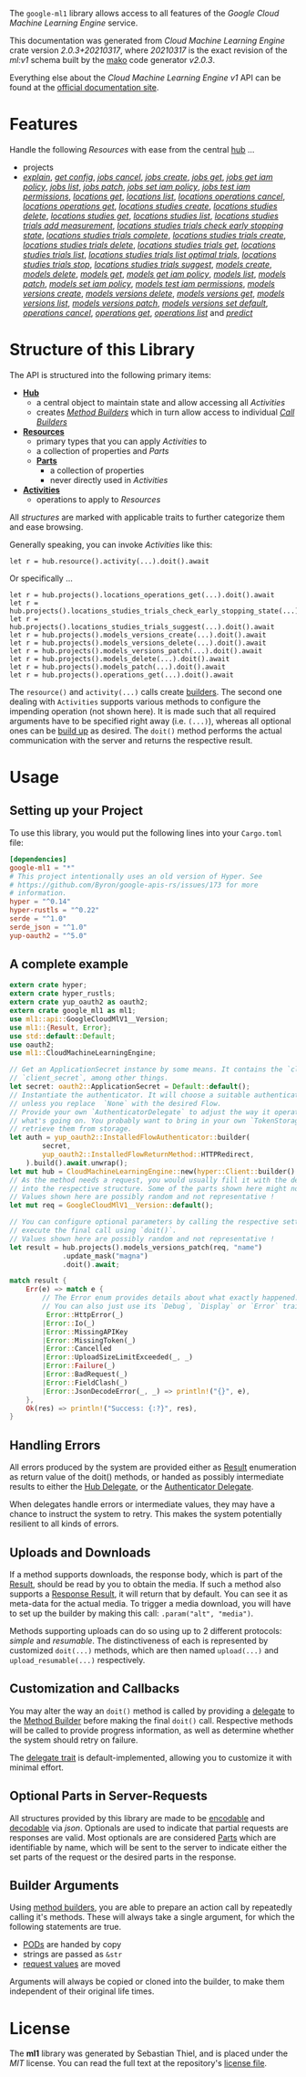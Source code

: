 <!---
DO NOT EDIT !
This file was generated automatically from 'src/mako/api/README.md.mako'
DO NOT EDIT !
-->
The `google-ml1` library allows access to all features of the *Google Cloud Machine Learning Engine* service.

This documentation was generated from *Cloud Machine Learning Engine* crate version *2.0.3+20210317*, where *20210317* is the exact revision of the *ml:v1* schema built by the [mako](http://www.makotemplates.org/) code generator *v2.0.3*.

Everything else about the *Cloud Machine Learning Engine* *v1* API can be found at the
[official documentation site](https://cloud.google.com/ml/).
# Features

Handle the following *Resources* with ease from the central [hub](https://docs.rs/google-ml1/2.0.3+20210317/google_ml1/CloudMachineLearningEngine) ... 

* projects
 * [*explain*](https://docs.rs/google-ml1/2.0.3+20210317/google_ml1/api::ProjectExplainCall), [*get config*](https://docs.rs/google-ml1/2.0.3+20210317/google_ml1/api::ProjectGetConfigCall), [*jobs cancel*](https://docs.rs/google-ml1/2.0.3+20210317/google_ml1/api::ProjectJobCancelCall), [*jobs create*](https://docs.rs/google-ml1/2.0.3+20210317/google_ml1/api::ProjectJobCreateCall), [*jobs get*](https://docs.rs/google-ml1/2.0.3+20210317/google_ml1/api::ProjectJobGetCall), [*jobs get iam policy*](https://docs.rs/google-ml1/2.0.3+20210317/google_ml1/api::ProjectJobGetIamPolicyCall), [*jobs list*](https://docs.rs/google-ml1/2.0.3+20210317/google_ml1/api::ProjectJobListCall), [*jobs patch*](https://docs.rs/google-ml1/2.0.3+20210317/google_ml1/api::ProjectJobPatchCall), [*jobs set iam policy*](https://docs.rs/google-ml1/2.0.3+20210317/google_ml1/api::ProjectJobSetIamPolicyCall), [*jobs test iam permissions*](https://docs.rs/google-ml1/2.0.3+20210317/google_ml1/api::ProjectJobTestIamPermissionCall), [*locations get*](https://docs.rs/google-ml1/2.0.3+20210317/google_ml1/api::ProjectLocationGetCall), [*locations list*](https://docs.rs/google-ml1/2.0.3+20210317/google_ml1/api::ProjectLocationListCall), [*locations operations cancel*](https://docs.rs/google-ml1/2.0.3+20210317/google_ml1/api::ProjectLocationOperationCancelCall), [*locations operations get*](https://docs.rs/google-ml1/2.0.3+20210317/google_ml1/api::ProjectLocationOperationGetCall), [*locations studies create*](https://docs.rs/google-ml1/2.0.3+20210317/google_ml1/api::ProjectLocationStudyCreateCall), [*locations studies delete*](https://docs.rs/google-ml1/2.0.3+20210317/google_ml1/api::ProjectLocationStudyDeleteCall), [*locations studies get*](https://docs.rs/google-ml1/2.0.3+20210317/google_ml1/api::ProjectLocationStudyGetCall), [*locations studies list*](https://docs.rs/google-ml1/2.0.3+20210317/google_ml1/api::ProjectLocationStudyListCall), [*locations studies trials add measurement*](https://docs.rs/google-ml1/2.0.3+20210317/google_ml1/api::ProjectLocationStudyTrialAddMeasurementCall), [*locations studies trials check early stopping state*](https://docs.rs/google-ml1/2.0.3+20210317/google_ml1/api::ProjectLocationStudyTrialCheckEarlyStoppingStateCall), [*locations studies trials complete*](https://docs.rs/google-ml1/2.0.3+20210317/google_ml1/api::ProjectLocationStudyTrialCompleteCall), [*locations studies trials create*](https://docs.rs/google-ml1/2.0.3+20210317/google_ml1/api::ProjectLocationStudyTrialCreateCall), [*locations studies trials delete*](https://docs.rs/google-ml1/2.0.3+20210317/google_ml1/api::ProjectLocationStudyTrialDeleteCall), [*locations studies trials get*](https://docs.rs/google-ml1/2.0.3+20210317/google_ml1/api::ProjectLocationStudyTrialGetCall), [*locations studies trials list*](https://docs.rs/google-ml1/2.0.3+20210317/google_ml1/api::ProjectLocationStudyTrialListCall), [*locations studies trials list optimal trials*](https://docs.rs/google-ml1/2.0.3+20210317/google_ml1/api::ProjectLocationStudyTrialListOptimalTrialCall), [*locations studies trials stop*](https://docs.rs/google-ml1/2.0.3+20210317/google_ml1/api::ProjectLocationStudyTrialStopCall), [*locations studies trials suggest*](https://docs.rs/google-ml1/2.0.3+20210317/google_ml1/api::ProjectLocationStudyTrialSuggestCall), [*models create*](https://docs.rs/google-ml1/2.0.3+20210317/google_ml1/api::ProjectModelCreateCall), [*models delete*](https://docs.rs/google-ml1/2.0.3+20210317/google_ml1/api::ProjectModelDeleteCall), [*models get*](https://docs.rs/google-ml1/2.0.3+20210317/google_ml1/api::ProjectModelGetCall), [*models get iam policy*](https://docs.rs/google-ml1/2.0.3+20210317/google_ml1/api::ProjectModelGetIamPolicyCall), [*models list*](https://docs.rs/google-ml1/2.0.3+20210317/google_ml1/api::ProjectModelListCall), [*models patch*](https://docs.rs/google-ml1/2.0.3+20210317/google_ml1/api::ProjectModelPatchCall), [*models set iam policy*](https://docs.rs/google-ml1/2.0.3+20210317/google_ml1/api::ProjectModelSetIamPolicyCall), [*models test iam permissions*](https://docs.rs/google-ml1/2.0.3+20210317/google_ml1/api::ProjectModelTestIamPermissionCall), [*models versions create*](https://docs.rs/google-ml1/2.0.3+20210317/google_ml1/api::ProjectModelVersionCreateCall), [*models versions delete*](https://docs.rs/google-ml1/2.0.3+20210317/google_ml1/api::ProjectModelVersionDeleteCall), [*models versions get*](https://docs.rs/google-ml1/2.0.3+20210317/google_ml1/api::ProjectModelVersionGetCall), [*models versions list*](https://docs.rs/google-ml1/2.0.3+20210317/google_ml1/api::ProjectModelVersionListCall), [*models versions patch*](https://docs.rs/google-ml1/2.0.3+20210317/google_ml1/api::ProjectModelVersionPatchCall), [*models versions set default*](https://docs.rs/google-ml1/2.0.3+20210317/google_ml1/api::ProjectModelVersionSetDefaultCall), [*operations cancel*](https://docs.rs/google-ml1/2.0.3+20210317/google_ml1/api::ProjectOperationCancelCall), [*operations get*](https://docs.rs/google-ml1/2.0.3+20210317/google_ml1/api::ProjectOperationGetCall), [*operations list*](https://docs.rs/google-ml1/2.0.3+20210317/google_ml1/api::ProjectOperationListCall) and [*predict*](https://docs.rs/google-ml1/2.0.3+20210317/google_ml1/api::ProjectPredictCall)




# Structure of this Library

The API is structured into the following primary items:

* **[Hub](https://docs.rs/google-ml1/2.0.3+20210317/google_ml1/CloudMachineLearningEngine)**
    * a central object to maintain state and allow accessing all *Activities*
    * creates [*Method Builders*](https://docs.rs/google-ml1/2.0.3+20210317/google_ml1/client::MethodsBuilder) which in turn
      allow access to individual [*Call Builders*](https://docs.rs/google-ml1/2.0.3+20210317/google_ml1/client::CallBuilder)
* **[Resources](https://docs.rs/google-ml1/2.0.3+20210317/google_ml1/client::Resource)**
    * primary types that you can apply *Activities* to
    * a collection of properties and *Parts*
    * **[Parts](https://docs.rs/google-ml1/2.0.3+20210317/google_ml1/client::Part)**
        * a collection of properties
        * never directly used in *Activities*
* **[Activities](https://docs.rs/google-ml1/2.0.3+20210317/google_ml1/client::CallBuilder)**
    * operations to apply to *Resources*

All *structures* are marked with applicable traits to further categorize them and ease browsing.

Generally speaking, you can invoke *Activities* like this:

```Rust,ignore
let r = hub.resource().activity(...).doit().await
```

Or specifically ...

```ignore
let r = hub.projects().locations_operations_get(...).doit().await
let r = hub.projects().locations_studies_trials_check_early_stopping_state(...).doit().await
let r = hub.projects().locations_studies_trials_suggest(...).doit().await
let r = hub.projects().models_versions_create(...).doit().await
let r = hub.projects().models_versions_delete(...).doit().await
let r = hub.projects().models_versions_patch(...).doit().await
let r = hub.projects().models_delete(...).doit().await
let r = hub.projects().models_patch(...).doit().await
let r = hub.projects().operations_get(...).doit().await
```

The `resource()` and `activity(...)` calls create [builders][builder-pattern]. The second one dealing with `Activities` 
supports various methods to configure the impending operation (not shown here). It is made such that all required arguments have to be 
specified right away (i.e. `(...)`), whereas all optional ones can be [build up][builder-pattern] as desired.
The `doit()` method performs the actual communication with the server and returns the respective result.

# Usage

## Setting up your Project

To use this library, you would put the following lines into your `Cargo.toml` file:

```toml
[dependencies]
google-ml1 = "*"
# This project intentionally uses an old version of Hyper. See
# https://github.com/Byron/google-apis-rs/issues/173 for more
# information.
hyper = "^0.14"
hyper-rustls = "^0.22"
serde = "^1.0"
serde_json = "^1.0"
yup-oauth2 = "^5.0"
```

## A complete example

```Rust
extern crate hyper;
extern crate hyper_rustls;
extern crate yup_oauth2 as oauth2;
extern crate google_ml1 as ml1;
use ml1::api::GoogleCloudMlV1__Version;
use ml1::{Result, Error};
use std::default::Default;
use oauth2;
use ml1::CloudMachineLearningEngine;

// Get an ApplicationSecret instance by some means. It contains the `client_id` and 
// `client_secret`, among other things.
let secret: oauth2::ApplicationSecret = Default::default();
// Instantiate the authenticator. It will choose a suitable authentication flow for you, 
// unless you replace  `None` with the desired Flow.
// Provide your own `AuthenticatorDelegate` to adjust the way it operates and get feedback about 
// what's going on. You probably want to bring in your own `TokenStorage` to persist tokens and
// retrieve them from storage.
let auth = yup_oauth2::InstalledFlowAuthenticator::builder(
        secret,
        yup_oauth2::InstalledFlowReturnMethod::HTTPRedirect,
    ).build().await.unwrap();
let mut hub = CloudMachineLearningEngine::new(hyper::Client::builder().build(hyper_rustls::HttpsConnector::with_native_roots()), auth);
// As the method needs a request, you would usually fill it with the desired information
// into the respective structure. Some of the parts shown here might not be applicable !
// Values shown here are possibly random and not representative !
let mut req = GoogleCloudMlV1__Version::default();

// You can configure optional parameters by calling the respective setters at will, and
// execute the final call using `doit()`.
// Values shown here are possibly random and not representative !
let result = hub.projects().models_versions_patch(req, "name")
             .update_mask("magna")
             .doit().await;

match result {
    Err(e) => match e {
        // The Error enum provides details about what exactly happened.
        // You can also just use its `Debug`, `Display` or `Error` traits
         Error::HttpError(_)
        |Error::Io(_)
        |Error::MissingAPIKey
        |Error::MissingToken(_)
        |Error::Cancelled
        |Error::UploadSizeLimitExceeded(_, _)
        |Error::Failure(_)
        |Error::BadRequest(_)
        |Error::FieldClash(_)
        |Error::JsonDecodeError(_, _) => println!("{}", e),
    },
    Ok(res) => println!("Success: {:?}", res),
}

```
## Handling Errors

All errors produced by the system are provided either as [Result](https://docs.rs/google-ml1/2.0.3+20210317/google_ml1/client::Result) enumeration as return value of
the doit() methods, or handed as possibly intermediate results to either the 
[Hub Delegate](https://docs.rs/google-ml1/2.0.3+20210317/google_ml1/client::Delegate), or the [Authenticator Delegate](https://docs.rs/yup-oauth2/*/yup_oauth2/trait.AuthenticatorDelegate.html).

When delegates handle errors or intermediate values, they may have a chance to instruct the system to retry. This 
makes the system potentially resilient to all kinds of errors.

## Uploads and Downloads
If a method supports downloads, the response body, which is part of the [Result](https://docs.rs/google-ml1/2.0.3+20210317/google_ml1/client::Result), should be
read by you to obtain the media.
If such a method also supports a [Response Result](https://docs.rs/google-ml1/2.0.3+20210317/google_ml1/client::ResponseResult), it will return that by default.
You can see it as meta-data for the actual media. To trigger a media download, you will have to set up the builder by making
this call: `.param("alt", "media")`.

Methods supporting uploads can do so using up to 2 different protocols: 
*simple* and *resumable*. The distinctiveness of each is represented by customized 
`doit(...)` methods, which are then named `upload(...)` and `upload_resumable(...)` respectively.

## Customization and Callbacks

You may alter the way an `doit()` method is called by providing a [delegate](https://docs.rs/google-ml1/2.0.3+20210317/google_ml1/client::Delegate) to the 
[Method Builder](https://docs.rs/google-ml1/2.0.3+20210317/google_ml1/client::CallBuilder) before making the final `doit()` call. 
Respective methods will be called to provide progress information, as well as determine whether the system should 
retry on failure.

The [delegate trait](https://docs.rs/google-ml1/2.0.3+20210317/google_ml1/client::Delegate) is default-implemented, allowing you to customize it with minimal effort.

## Optional Parts in Server-Requests

All structures provided by this library are made to be [encodable](https://docs.rs/google-ml1/2.0.3+20210317/google_ml1/client::RequestValue) and 
[decodable](https://docs.rs/google-ml1/2.0.3+20210317/google_ml1/client::ResponseResult) via *json*. Optionals are used to indicate that partial requests are responses 
are valid.
Most optionals are are considered [Parts](https://docs.rs/google-ml1/2.0.3+20210317/google_ml1/client::Part) which are identifiable by name, which will be sent to 
the server to indicate either the set parts of the request or the desired parts in the response.

## Builder Arguments

Using [method builders](https://docs.rs/google-ml1/2.0.3+20210317/google_ml1/client::CallBuilder), you are able to prepare an action call by repeatedly calling it's methods.
These will always take a single argument, for which the following statements are true.

* [PODs][wiki-pod] are handed by copy
* strings are passed as `&str`
* [request values](https://docs.rs/google-ml1/2.0.3+20210317/google_ml1/client::RequestValue) are moved

Arguments will always be copied or cloned into the builder, to make them independent of their original life times.

[wiki-pod]: http://en.wikipedia.org/wiki/Plain_old_data_structure
[builder-pattern]: http://en.wikipedia.org/wiki/Builder_pattern
[google-go-api]: https://github.com/google/google-api-go-client

# License
The **ml1** library was generated by Sebastian Thiel, and is placed 
under the *MIT* license.
You can read the full text at the repository's [license file][repo-license].

[repo-license]: https://github.com/Byron/google-apis-rsblob/main/LICENSE.md
